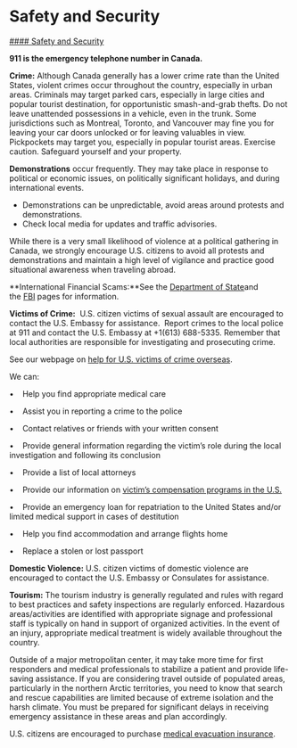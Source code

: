 # Safety and Security

[#### Safety and Security](javascript:void(0); "Safety and Security")

**911 is the emergency telephone number in Canada.**

**Crime:** Although Canada generally has a lower crime rate than the United States, violent crimes occur throughout the country, especially in urban areas. Criminals may target parked cars, especially in large cities and popular tourist destination, for opportunistic smash-and-grab thefts. Do not leave unattended possessions in a vehicle, even in the trunk. Some jurisdictions such as Montreal, Toronto, and Vancouver may fine you for leaving your car doors unlocked or for leaving valuables in view. Pickpockets may target you, especially in popular tourist areas. Exercise caution. Safeguard yourself and your property.

**Demonstrations** occur frequently. They may take place in response to political or economic issues, on politically significant holidays, and during international events.

* Demonstrations can be unpredictable, avoid areas around protests and demonstrations.
* Check local media for updates and traffic advisories.

While there is a very small likelihood of violence at a political gathering in Canada, we strongly encourage U.S. citizens to avoid all protests and demonstrations and maintain a high level of vigilance and practice good situational awareness when traveling abroad.

**International Financial Scams:**See the [Department of State](http://travel.state.gov/content/passports/english/emergencies/scams.html)and the [FBI](http://www.fbi.gov/scams-safety/fraud) pages for information.

**Victims of Crime:**  U.S. citizen victims of sexual assault are encouraged to contact the U.S. Embassy for assistance.  Report crimes to the local police at 911 and contact the U.S. Embassy at +1(613) 688-5335. Remember that local authorities are responsible for investigating and prosecuting crime.

See our webpage on [help for U.S. victims of crime overseas](http://travel.state.gov/content/passports/en/emergencies/victims.html).

We can:

•    Help you find appropriate medical care

•    Assist you in reporting a crime to the police

•    Contact relatives or friends with your written consent

•    Provide general information regarding the victim’s role during the local investigation and following its conclusion

•    Provide a list of local attorneys

•    Provide our information on [victim’s compensation programs in the U.S.](http://travel.state.gov/content/passports/english/emergencies/victims.html)

•    Provide an emergency loan for repatriation to the United States and/or limited medical support in cases of destitution

•    Help you find accommodation and arrange flights home

•    Replace a stolen or lost passport

**Domestic Violence:** U.S. citizen victims of domestic violence are encouraged to contact the U.S. Embassy or Consulates for assistance.

**Tourism:** The tourism industry is generally regulated and rules with regard to best practices and safety inspections are regularly enforced. Hazardous areas/activities are identified with appropriate signage and professional staff is typically on hand in support of organized activities. In the event of an injury, appropriate medical treatment is widely available throughout the country.

Outside of a major metropolitan center, it may take more time for first responders and medical professionals to stabilize a patient and provide life-saving assistance. If you are considering travel outside of populated areas, particularly in the northern Arctic territories, you need to know that search and rescue capabilities are limited because of extreme isolation and the harsh climate. You must be prepared for significant delays in receiving emergency assistance in these areas and plan accordingly.

U.S. citizens are encouraged to purchase [medical evacuation insurance](https://travel.state.gov/content/travel/en/international-travel/before-you-go/your-health-abroad/Insurance_Coverage_Overseas.html).